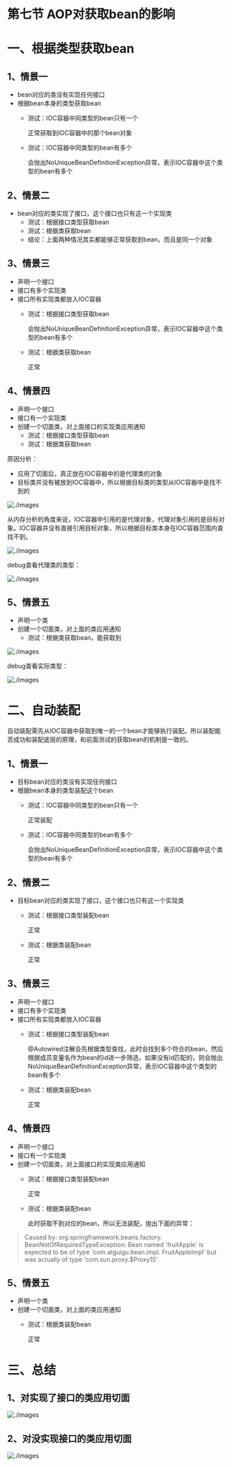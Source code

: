 # 第七节 AOP对获取bean的影响

# 一、根据类型获取bean

## 1、情景一

* bean对应的类没有实现任何接口
* 根据bean本身的类型获取bean
  + 测试：IOC容器中同类型的bean只有一个


    正常获取到IOC容器中的那个bean对象


  + 测试：IOC容器中同类型的bean有多个


    会抛出NoUniqueBeanDefinitionException异常，表示IOC容器中这个类型的bean有多个

## 2、情景二

* bean对应的类实现了接口，这个接口也只有这一个实现类
  + 测试：根据接口类型获取bean
  + 测试：根据类获取bean
  + 结论：上面两种情况其实都能够正常获取到bean，而且是同一个对象

## 3、情景三

* 声明一个接口
* 接口有多个实现类
* 接口所有实现类都放入IOC容器
  + 测试：根据接口类型获取bean


    会抛出NoUniqueBeanDefinitionException异常，表示IOC容器中这个类型的bean有多个


  + 测试：根据类获取bean


    正常

## 4、情景四

* 声明一个接口
* 接口有一个实现类
* 创建一个切面类，对上面接口的实现类应用通知
  + 测试：根据接口类型获取bean
  + 测试：根据类获取bean

原因分析：

* 应用了切面后，真正放在IOC容器中的是代理类的对象
* 目标类并没有被放到IOC容器中，所以根据目标类的类型从IOC容器中是找不到的

![./images](./images/img021.png)

从内存分析的角度来说，IOC容器中引用的是代理对象，代理对象引用的是目标对象。IOC容器并没有直接引用目标对象，所以根据目标类本身在IOC容器范围内查找不到。

![./images](./images/img022.png)

debug查看代理类的类型：

![./images](./images/img025.png)

## 5、情景五

* 声明一个类
* 创建一个切面类，对上面的类应用通知
  + 测试：根据类获取bean，能获取到

![./images](./images/img023.png)

debug查看实际类型：

![./images](./images/img024.png)

# 二、自动装配

自动装配需先从IOC容器中获取到唯一的一个bean才能够执行装配。所以装配能否成功和装配底层的原理，和前面测试的获取bean的机制是一致的。

## 1、情景一

* 目标bean对应的类没有实现任何接口
* 根据bean本身的类型装配这个bean
  + 测试：IOC容器中同类型的bean只有一个


    正常装配


  + 测试：IOC容器中同类型的bean有多个


    会抛出NoUniqueBeanDefinitionException异常，表示IOC容器中这个类型的bean有多个

## 2、情景二

* 目标bean对应的类实现了接口，这个接口也只有这一个实现类
  + 测试：根据接口类型装配bean


    正常


  + 测试：根据类装配bean


    正常

## 3、情景三

* 声明一个接口
* 接口有多个实现类
* 接口所有实现类都放入IOC容器
  + 测试：根据接口类型装配bean


    @Autowired注解会先根据类型查找，此时会找到多个符合的bean，然后根据成员变量名作为bean的id进一步筛选，如果没有id匹配的，则会抛出NoUniqueBeanDefinitionException异常，表示IOC容器中这个类型的bean有多个


  + 测试：根据类装配bean


    正常

## 4、情景四

* 声明一个接口
* 接口有一个实现类
* 创建一个切面类，对上面接口的实现类应用通知
  + 测试：根据接口类型装配bean


    正常


  + 测试：根据类装配bean


    此时获取不到对应的bean，所以无法装配，抛出下面的异常：

> Caused by: org.springframework.beans.factory. BeanNotOfRequiredTypeException: Bean named 'fruitApple' is expected to be of type 'com.atguigu.bean.impl. FruitAppleImpl' but was actually of type 'com.sun.proxy.$Proxy15'

## 5、情景五

* 声明一个类
* 创建一个切面类，对上面的类应用通知
  + 测试：根据类装配bean


    正常

# 三、总结

## 1、对实现了接口的类应用切面

![./images](./images/img032.png)

## 2、对没实现接口的类应用切面

![./images](./images/img033.png)


